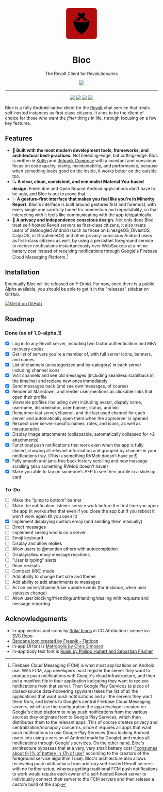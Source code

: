 <div align="center">
  <img src="https://github.com/alexispurslane/bloc/blob/develop/app/src/main/res/mipmap-xxxhdpi/ic_launcher.png?raw=true" width="128" height="128" style="display: block; margin: 0 auto"/>
  <h1>Bloc</h1>
  <p>The Revolt Client for Revolutionaries</p>
  <a href="https://github.com/alexispurslane/bloc/actions/workflows/android-ci.yml"><img src="https://github.com/alexispurslane/bloc/actions/workflows/android-ci.yml/badge.svg?branch=main"/></a>
</div>

---

<p align="center">
  
<img src="https://github.com/alexispurslane/bloc/assets/1920151/7796940e-9007-449a-9a9d-63f301ea85e8" width="24%"/>
<img src="https://github.com/alexispurslane/bloc/assets/1920151/2de26ce9-1f46-4347-859c-f5c7b4fecd5b" width="24%"/>
<img src="https://github.com/alexispurslane/bloc/assets/1920151/0fde9f1a-11c7-42f1-a70c-9190c0b994b5" width="24%"/>
<img src="https://github.com/alexispurslane/bloc/assets/1920151/9a65d26e-a70a-41e5-a2ad-6a4f103891b9" width="24%"/>

</p>

Bloc is a fully Android-native client for the [Revolt](https://revolt.chat) chat service that treats self-hosted instances as first-class citizens. It aims to be the client of choice for those who want the *finer* things in life, through focusing on a few key features.

## Features

- 🚀 **Built with the most modern development tools, frameworks, and architectural best-practices.** Not bleeding-edge, but cutting-edge. Bloc is written in [Kotlin](https://kotlinlang.org/) and [Jetpack Compose](https://developer.android.com/jetpack/compose) with a constant and conscious focus on code quality, clarity, maintainability, and performance, because when something looks good on the inside, it works better on the outside too.
- 🔍 **A clear, clean, consistent, and minimalist Material You-based design.** Free/Libre and Open Source Android applications don't have to be ugly, and Bloc is out to prove that.
- ✨ **A gesture-first interface that makes you feel like you're in Minority Report.** Bloc's interface is built around gestures first and foremost, with every single one carefully tuned for momentum and repeatability, so that interacting with it feels like communicating with the app telepathically.
- 🔐 **A privacy and independence conscious design.** Not only does Bloc treat self-hosted Revolt servers as first-class citizens, it also treats users of deGoogled Android (such as those on LineageOS, DivestOS, CalyxOS, or GrapheneOS) and other privacy-conscious Android users as first-class citizens as well, by using a persistant foreground service to recieve notifications instantaneously over WebSockets at a minor battery cost instead of receiving notifications through Google's Firebase Cloud Messaging Platform.[^1]

## Installation

Eventually Bloc will be released on F-Droid. For now, once there is a public Alpha available, you should be able to get it in the "releases" sidebar on GitHub.


[<img src="https://github.com/machiav3lli/oandbackupx/blob/034b226cea5c1b30eb4f6a6f313e4dadcbb0ece4/badge_github.png"
    alt="Get it on GitHub"
    height="80">](https://github.com/alexispurslane/bloc/releases/latest)

## Roadmap

### Done (as of 1.0-alpha.1)

- [X] Log in to any Revolt server, including two factor authentication and MFA recovery codes
- [X] Get list of servers you're a member of, with full server icons, banners, and names
- [X] List of channels (uncategorized and by-category) in each server including channel icons
- [X] Visit channels and see old messages (including seamless scrollback in the timeline) and recieve new ones immediately
- [X] Send messages back (and see own messages, of course)
- [X] Render all Markdown, and render user mentions as clickable links that open their profile
- [X] Viewable profiles (including own) including avatar, dispaly name, username, discriminator, user banner, status, and bio
- [X] Remember last server/channel, and the last used channel for each server and automatically open them when the app/server is opened
- [X] Respect user server-specific names, roles, and icons, as well as masquerades
- [X] Display image attachments (collapsable, automatically collapsed for >2 attachments)
- [X] Functional push notifications that work even when the app is fully closed, showing all relevant information and grouped by channel in your notifications tray. (This is something RVMob doesn't have yet!)
- [X] Fully smooth and jank-free back history scrolling and new message scrolling (also something RVMob doesn't have!)
- [X] Make you able to tap on someone's PFP to see their profile in a slide up card

### To-Do

- [ ] Make the "jump to bottom" banner
- [ ] Make the notification listener service work before the first time you open the app (it works after that even if you close the app but if you reboot it won't work again till you open it)
- [x] Implement displaying custom emoji (and sending them manually)
- [ ] Direct messages
- [ ] Implement seeing who is on a server
- [ ] Emoji keyboard
- [ ] Display and allow replies
- [ ] Allow users to @mention others with autocompletion
- [ ] Display/allow emoji message reactions
- [ ] "User is typing" alerts
- [ ] Read receipts
- [ ] Compact (IRC) mode
- [ ] Add ability to change font size and theme
- [ ] Add ability to add attachments to messages
- [ ] Act on server/channel/user update events (for instance, when user statuses change)
- [ ] Allow user blocking/friending/unfriending/dealing with requests and message reporting

## Acknowledgements

- In-app vectors and icons by <a href="https://www.figma.com/community/file/1166831539721848736?ref=svgrepo.com" target="_blank">Solar Icons</a> in CC Attribution License via <a href="https://www.svgrepo.com/" target="_blank">SVG Repo</a>
- <a href="https://www.flaticon.com/free-icons/bandana" title="bandana icons">Bandana icon created by Freepik - Flaticon</a>
- In-app UI font is [Metropolis by Chris Simpson](https://fontsarena.com/metropolis-by-chris-simpson/)
- In-app body text font is [Rubik by Philipp Hubert and Sebastian Fischer](https://github.com/googlefonts/Rubik)

[^1]: Firebase Cloud Messaging (FCM) is what most applications on Android use. With FCM, app developers must register the server they want to produce push notifications with Google's cloud infrastructure, and then put a manifest file in their application indicating they want to recieve notifications from that server. Then Google Play Services (a piece of closed-source data-hoovering spyware) takes the list of all the applications that want push notifications and all the servers they want them from, and listens to Google's central Firebase Cloud Messaging servers, which use the configuration the app developer created on Google's cloud platform to relay push notifications from the various sources they originate from to Google Play Services, which then distributes them to the relevant apps. This of course creates privacy and centralization/monopoly concerns, since it requires all apps that want push notifications to use Google Play Services (thus locking Android users into using a version of Android made by Google) and routes all notifications through Google's services. On the other hand, Bloc's architecture bypasses that at a very, very small battery cost (["consumes about 0-1% of battery in 17h of use"](https://docs.ntfy.sh/faq/?h=battery) according to the creators of the foreground service algorithm I use). Bloc's architecture also allows recieveing push notifications from arbitrary self-hosted Revolt servers with no further setup, whereas getting traditional FCM push notifications to work would require each owner of a self-hosted Revolt server to individually connect their server to the FCM servers and then release a custom build of the app.
